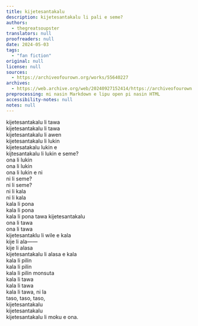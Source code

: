 ```yaml
---
title: kijetesantakalu
description: kijetesantakalu li pali e seme?
authors:
  - thegreatsoupster
translators: null
proofreaders: null
date: 2024-05-03
tags:
  - "fan fiction"
original: null
license: null
sources:
  - https://archiveofourown.org/works/55640227
archives:
  - https://web.archive.org/web/20240927152414/https://archiveofourown.org/works/55640227
preprocessing: mi nasin Markdown e lipu open pi nasin HTML
accessibility-notes: null
notes: null
---
```


kijetesantakalu li tawa  
kijetesantakalu li tawa  
kijetesantakalu li awen  
kijetesantakalu li lukin  
kijetesatakalu lukin e  
kijtesantakalu li lukin e seme?  
ona li lukin  
ona li lukin  
ona li lukin e ni  
ni li seme?  
ni li seme?  
ni li kala  
ni li kala  
kala li pona  
kala li pona  
kala li pona tawa kijetesantakalu  
ona li tawa  
ona li tawa  
kijetesantaklu li wile e kala  
kije li ala——  
kije li alasa  
kijetesantakalu li alasa e kala  
kala li pilin  
kala li pilin  
kala li pilin monsuta  
kala li tawa  
kala li tawa  
kala li tawa, ni la  
taso, taso, taso,  
kijetesantakalu  
kijetesantakalu  
kijetesantakalu li moku e ona.
